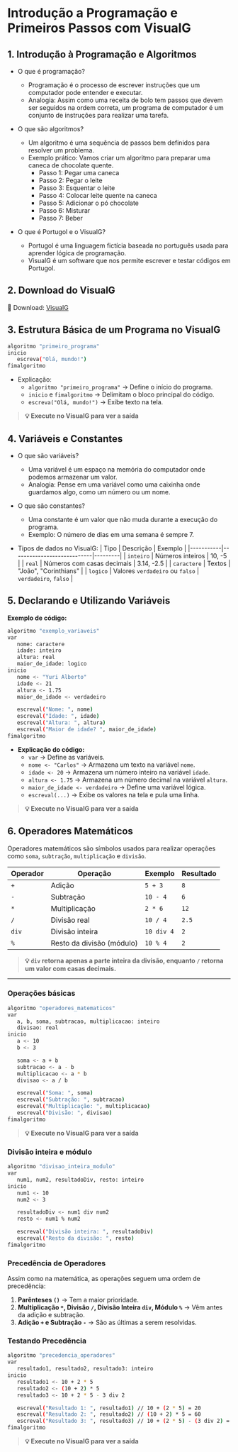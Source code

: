 # Introdução a Programação e Primeiros Passos com VisualG

## 1. Introdução à Programação e Algoritmos
- O que é programação?
  - Programação é o processo de escrever instruções que um computador pode entender e executar.
  - Analogia: Assim como uma receita de bolo tem passos que devem ser seguidos na ordem correta, um programa de computador é um conjunto de instruções para realizar uma tarefa.

- O que são algoritmos?
  - Um algoritmo é uma sequência de passos bem definidos para resolver um problema.
  - Exemplo prático: Vamos criar um algoritmo para preparar uma caneca de chocolate quente. 
    - Passo 1: Pegar uma caneca
    - Passo 2: Pegar o leite
    - Passo 3: Esquentar o leite 
    - Passo 4: Colocar leite quente na caneca  
    - Passo 5: Adicionar o pó chocolate  
    - Passo 6: Misturar  
    - Passo 7: Beber  

- O que é Portugol e o VisualG?
  - Portugol é uma linguagem fictícia baseada no português usada para aprender lógica de programação.
  - VisualG é um software que nos permite escrever e testar códigos em Portugol.

## 2. Download do VisualG

🔗 Download: [VisualG](https://sourceforge.net/projects/visualg30/)

## 3. Estrutura Básica de um Programa no VisualG

```sh
algoritmo "primeiro_programa"
inicio
   escreva("Olá, mundo!")
fimalgoritmo
```

- Explicação:
  - `algoritmo "primeiro_programa"` → Define o início do programa.
  - `inicio` e `fimalgoritmo` → Delimitam o bloco principal do código.
  - `escreva("Olá, mundo!")` → Exibe texto na tela.

>**💡 Execute no VisualG para ver a saída**

## 4. Variáveis e Constantes
- O que são variáveis?
  - Uma variável é um espaço na memória do computador onde podemos armazenar um valor.
  - Analogia: Pense em uma variável como uma caixinha onde guardamos algo, como um número ou um nome.

- O que são constantes?
  - Uma constante é um valor que não muda durante a execução do programa.
  - Exemplo: O número de dias em uma semana é sempre 7.

- Tipos de dados no VisualG:
  | Tipo      | Descrição                  | Exemplo |
  |-----------|----------------------------|---------|
  | `inteiro` | Números inteiros            | 10, -5  |
  | `real`    | Números com casas decimais  | 3.14, -2.5 |
  | `caractere` | Textos                     | "João", "Corinthians" |
  | `logico`  | Valores `verdadeiro` ou `falso` | `verdadeiro`, `falso` |

## 5. Declarando e Utilizando Variáveis
**Exemplo de código:**
```sh
algoritmo "exemplo_variaveis"
var
   nome: caractere
   idade: inteiro
   altura: real
   maior_de_idade: logico
inicio
   nome <- "Yuri Alberto"
   idade <- 21
   altura <- 1.75
   maior_de_idade <- verdadeiro

   escreval("Nome: ", nome)
   escreval("Idade: ", idade)
   escreval("Altura: ", altura)
   escreval("Maior de idade? ", maior_de_idade)
fimalgoritmo
```

- **Explicação do código:**
  - `var` → Define as variáveis.
  - `nome <- "Carlos"` → Armazena um texto na variável `nome`.
  - `idade <- 20` → Armazena um número inteiro na variável `idade`.
  - `altura <- 1.75` → Armazena um número decimal na variável `altura`.
  - `maior_de_idade <- verdadeiro` → Define uma variável lógica.
  - `escreval(...)` → Exibe os valores na tela e pula uma linha.

>**💡 Execute no VisualG para ver a saída**

## 6. Operadores Matemáticos
Operadores matemáticos são símbolos usados para realizar operações como `soma`, `subtração`, `multiplicação` e `divisão`.

| Operador | Operação        | Exemplo       | Resultado |
|----------|----------------|--------------|-----------|
| `+`      | Adição         | `5 + 3`      | `8`       |
| `-`      | Subtração      | `10 - 4`     | `6`       |
| `*`      | Multiplicação  | `2 * 6`      | `12`      |
| `/`      | Divisão real   | `10 / 4`     | `2.5`     |
| `div`    | Divisão inteira | `10 div 4`   | `2`       |
| `%`      | Resto da divisão (módulo) | `10 % 4`  | `2`       |

>**💡 `div` retorna apenas a parte inteira da divisão, enquanto `/` retorna um valor com casas decimais.**

---

### Operações básicas
```sh
algoritmo "operadores_matematicos"
var
   a, b, soma, subtracao, multiplicacao: inteiro
   divisao: real
inicio
   a <- 10
   b <- 3

   soma <- a + b
   subtracao <- a - b
   multiplicacao <- a * b
   divisao <- a / b

   escreval("Soma: ", soma)
   escreval("Subtração: ", subtracao)
   escreval("Multiplicação: ", multiplicacao)
   escreval("Divisão: ", divisao)
fimalgoritmo
```

>**💡 Execute no VisualG para ver a saída**

### Divisão inteira e módulo
```sh
algoritmo "divisao_inteira_modulo"
var
   num1, num2, resultadoDiv, resto: inteiro
inicio
   num1 <- 10
   num2 <- 3

   resultadoDiv <- num1 div num2
   resto <- num1 % num2

   escreval("Divisão inteira: ", resultadoDiv)
   escreval("Resto da divisão: ", resto)
fimalgoritmo
```

### Precedência de Operadores
Assim como na matemática, as operações seguem uma ordem de precedência:

1. **Parênteses `()`** → Tem a maior prioridade.
2. **Multiplicação `*`, Divisão `/`, Divisão Inteira `div`, Módulo `%`** → Vêm antes da adição e subtração.
3. **Adição `+` e Subtração `-`** → São as últimas a serem resolvidas.

### Testando Precedência
```sh
algoritmo "precedencia_operadores"
var
   resultado1, resultado2, resultado3: inteiro
inicio
   resultado1 <- 10 + 2 * 5
   resultado2 <- (10 + 2) * 5
   resultado3 <- 10 + 2 * 5 - 3 div 2

   escreval("Resultado 1: ", resultado1) // 10 + (2 * 5) = 20
   escreval("Resultado 2: ", resultado2) // (10 + 2) * 5 = 60
   escreval("Resultado 3: ", resultado3) // 10 + (2 * 5) - (3 div 2) = 19
fimalgoritmo
```

>**💡 Execute no VisualG para ver a saída**
